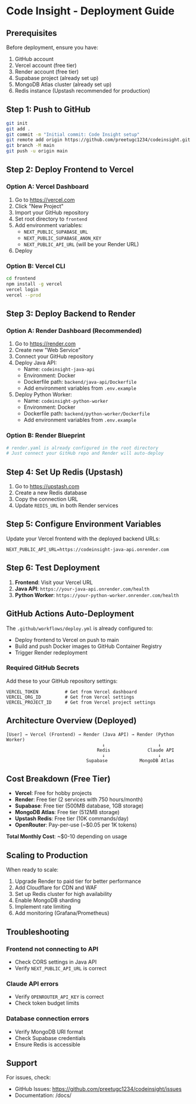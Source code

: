 # Code Insight - Deployment Guide

## Prerequisites

Before deployment, ensure you have:

1. GitHub account
2. Vercel account (free tier)
3. Render account (free tier)
4. Supabase project (already set up)
5. MongoDB Atlas cluster (already set up)
6. Redis instance (Upstash recommended for production)

## Step 1: Push to GitHub

```bash
git init
git add .
git commit -m "Initial commit: Code Insight setup"
git remote add origin https://github.com/preetugc1234/codeinsight.git
git branch -M main
git push -u origin main
```

## Step 2: Deploy Frontend to Vercel

### Option A: Vercel Dashboard
1. Go to https://vercel.com
2. Click "New Project"
3. Import your GitHub repository
4. Set root directory to `frontend`
5. Add environment variables:
   - `NEXT_PUBLIC_SUPABASE_URL`
   - `NEXT_PUBLIC_SUPABASE_ANON_KEY`
   - `NEXT_PUBLIC_API_URL` (will be your Render URL)
6. Deploy

### Option B: Vercel CLI
```bash
cd frontend
npm install -g vercel
vercel login
vercel --prod
```

## Step 3: Deploy Backend to Render

### Option A: Render Dashboard (Recommended)
1. Go to https://render.com
2. Create new "Web Service"
3. Connect your GitHub repository
4. Deploy Java API:
   - Name: `codeinsight-java-api`
   - Environment: Docker
   - Dockerfile path: `backend/java-api/Dockerfile`
   - Add environment variables from `.env.example`
5. Deploy Python Worker:
   - Name: `codeinsight-python-worker`
   - Environment: Docker
   - Dockerfile path: `backend/python-worker/Dockerfile`
   - Add environment variables from `.env.example`

### Option B: Render Blueprint
```bash
# render.yaml is already configured in the root directory
# Just connect your GitHub repo and Render will auto-deploy
```

## Step 4: Set Up Redis (Upstash)

1. Go to https://upstash.com
2. Create a new Redis database
3. Copy the connection URL
4. Update `REDIS_URL` in both Render services

## Step 5: Configure Environment Variables

Update your Vercel frontend with the deployed backend URLs:
```
NEXT_PUBLIC_API_URL=https://codeinsight-java-api.onrender.com
```

## Step 6: Test Deployment

1. **Frontend**: Visit your Vercel URL
2. **Java API**: `https://your-java-api.onrender.com/health`
3. **Python Worker**: `https://your-python-worker.onrender.com/health`

## GitHub Actions Auto-Deployment

The `.github/workflows/deploy.yml` is already configured to:
- Deploy frontend to Vercel on push to main
- Build and push Docker images to GitHub Container Registry
- Trigger Render redeployment

### Required GitHub Secrets

Add these to your GitHub repository settings:

```
VERCEL_TOKEN          # Get from Vercel dashboard
VERCEL_ORG_ID         # Get from Vercel settings
VERCEL_PROJECT_ID     # Get from Vercel project settings
```

## Architecture Overview (Deployed)

```
[User] → Vercel (Frontend) → Render (Java API) → Render (Python Worker)
                                    ↓                    ↓
                                  Redis              Claude API
                                    ↓                    ↓
                              Supabase            MongoDB Atlas
```

## Cost Breakdown (Free Tier)

- **Vercel**: Free for hobby projects
- **Render**: Free tier (2 services with 750 hours/month)
- **Supabase**: Free tier (500MB database, 1GB storage)
- **MongoDB Atlas**: Free tier (512MB storage)
- **Upstash Redis**: Free tier (10K commands/day)
- **OpenRouter**: Pay-per-use (~$0.05 per 1K tokens)

**Total Monthly Cost**: ~$0-10 depending on usage

## Scaling to Production

When ready to scale:
1. Upgrade Render to paid tier for better performance
2. Add Cloudflare for CDN and WAF
3. Set up Redis cluster for high availability
4. Enable MongoDB sharding
5. Implement rate limiting
6. Add monitoring (Grafana/Prometheus)

## Troubleshooting

### Frontend not connecting to API
- Check CORS settings in Java API
- Verify `NEXT_PUBLIC_API_URL` is correct

### Claude API errors
- Verify `OPENROUTER_API_KEY` is correct
- Check token budget limits

### Database connection errors
- Verify MongoDB URI format
- Check Supabase credentials
- Ensure Redis is accessible

## Support

For issues, check:
- GitHub Issues: https://github.com/preetugc1234/codeinsight/issues
- Documentation: /docs/
